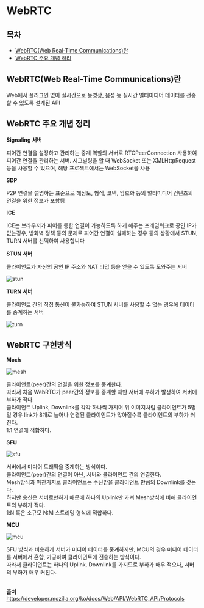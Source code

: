 # WebRTC


## 목차
* [WebRTC(Web Real-Time Communications)란 ](#WebRTC(Web-Real-Time-Communications)란)
* [WebRTC 주요 개념 정리](#WebRTC-주요-개념-정리)


## WebRTC(Web Real-Time Communications)란
Web에서 플러그인 없이 실시간으로 동영상, 음성 등 실시간 멀티미디어 데이터를 전송할 수 있도록 설계된 API


## WebRTC 주요 개념 정리

**Signaling 서버**

피어간 연결을 설정하고 관리하는 중계 역할의 서버로 RTCPeerConnection 사용하여 피어간 연결을 관리하는 서버. 시그널링을 할 때 WebSocket 또는 XMLHttpRequest등을 사용할 수 있으며, 해당 프로젝트에서는 WebSocket을 사용

**SDP**

P2P 연결을 설명하는 표준으로 해상도, 형식, 코덱, 암호화 등의 멀티미디어 컨텐츠의 연결을 위한 정보가 포함됨

**ICE**

ICE는 브라우저가 피어를 통한 연결이 가능하도록 하게 해주는 프레임워크로 공인 IP가 없는경우, 방화벽 정책 등의 문제로 피어간 연결이 실패하는 경우 등의 상황에서 STUN, TURN 서버를 선택하여 사용합니다

**STUN 서버**

클라이언트가 자신의 공인 IP 주소와 NAT 타입 등을 얻을 수 있도록 도와주는 서버

![stun](https://github.com/user-attachments/assets/856cb33b-1b65-46c0-a61e-016a78e54d5e)


**TURN 서버** 

클라이언트 간의 직접 통신이 불가능하여 STUN 서버를 사용할 수 없는 경우에 데이터를 중계하는 서버

![turn](https://github.com/user-attachments/assets/15f32390-ed50-46c3-95c9-521ef75904f2)


   
## **WebRTC 구현방식**

**Mesh**

![mesh](https://github.com/user-attachments/assets/876eeb57-8583-40b8-93df-0e8bb57e782d)

클라이언트(peer)간의 연결을 위한 정보를 중계한다. </br>
따라서 처음 WebRTC가 peer간의 정보를 중계할 때만 서버에 부하가 발생하여 서버에 부하가 적다.</br>
클라이언트 Uplink, Downlink를 각각 하나씩 가지며 위 이미지처럼 클라이언트가 5명일 경우 link가 8개로 늘어나 연결된 클라이언트가 많아질수록 클라이언트의 부하가 커진다.</br> 
1:1 연결에 적합하다.


**SFU**

![sfu](https://github.com/user-attachments/assets/1a57e32f-a67e-40a3-acd5-028fae4b403b)


서버에서 미디어 트래픽을 중계하는 방식이다.</br>
클라이언트(peer)간의 연결이 아닌, 서버와 클라이언트 간의 연결한다.</br>
Mesh방식과 마찬가지로 클라이언트는 수신받을 클라이언트 만큼의 Downlink를 갖는다.</br>
하지만 송신은 서버로만하기 때문에 하나의 Uplink만 가져 Mesh방식에 비해 클라이언트의 부하가 적다.</br>
1:N 혹은 소규모 N:M 스트리밍 형식에 적합하다.



**MCU**

![mcu](https://github.com/user-attachments/assets/88acecf6-6bb1-4219-b895-5bafffac61df)

SFU 방식과 비슷하게 서버가 미디어 데이터를 중계하지만, MCU의 경우 미디어 데이터를 서버에서 혼합, 가공하여 클라이언트에 전송하는 방식이다. <br/>
따라서 클라이언트는 하나의 Uplink, Downlink를 가지므로 부하가 매우 적으나, 서버의 부하가 매우 커진다.
<br/><br/>


**출처**
<br/>
https://developer.mozilla.org/ko/docs/Web/API/WebRTC_API/Protocols